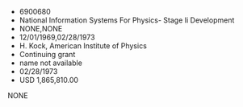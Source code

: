 * 6900680
* National Information Systems For Physics- Stage Ii Development
* NONE,NONE
* 12/01/1969,02/28/1973
* H. Kock, American Institute of Physics
* Continuing grant
* name not available
* 02/28/1973
* USD 1,865,810.00

NONE